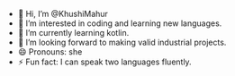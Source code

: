 - 👋 Hi, I’m @KhushiMahur
- 👀 I’m interested in coding and learning new languages.
- 🌱 I’m currently learning kotlin.
- 💞️ I’m looking forward to making valid industrial projects.
- 😄 Pronouns: she
- ⚡ Fun fact: I can speak two languages fluently.

<!---
KhushiMahur/KhushiMahur is a ✨ special ✨ repository because its `README.md` (this file) appears on your GitHub profile.
You can click the Preview link to take a look at your changes.
--->
